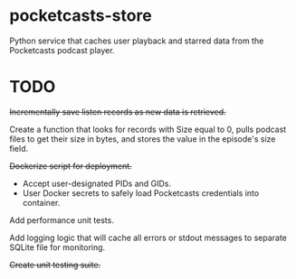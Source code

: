 # pocketcasts-store
Python service that caches user playback and starred data from the Pocketcasts podcast player.

# TODO

~~Incrementally save listen records as new data is retrieved.~~

Create a function that looks for records with Size equal to 0, pulls podcast files to get their size in bytes, and stores the value in the episode's size field.

~~Dockerize script for deployment.~~
- Accept user-designated PIDs and GIDs.
- User Docker secrets to safely load Pocketcasts credentials into container.

Add performance unit tests.

Add logging logic that will cache all errors or stdout messages to separate SQLite file for monitoring.

~~Create unit testing suite.~~